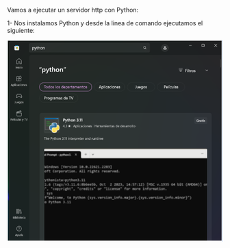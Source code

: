 Vamos a ejecutar un servidor http con Python:

1- Nos instalamos Python y desde la linea de comando ejecutamos el siguiente:

![ScreenShot1](/tema0/Screenshot_1.png)


